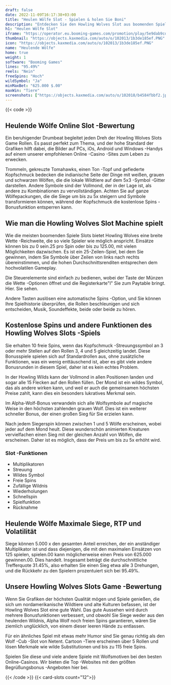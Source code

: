 ```yaml
---
draft: false
date: 2022-11-09T16:17:38+03:00
title: "Heulen Wölfe Slot - Spielen & holen Sie Boni"
description: "Entdecken Sie den Howling Wolves Slot aus boomenden Spielen. Wir haben vollständige Details zum Gameplay, den Funktionen und zum Spielen mit den größten Boni aus den Top -Casinos."
h1: "Heulen Wölfe Slot"
iframe: "https://operator.eu.booming-games.com/promotion/play/5e9dab9cd04d620016b4906e/desktop/demo-links/en"
thumbnail: "https://objects.kaxmedia.com/auto/o/102013/1b3de185ef.PNG"
icon: "https://objects.kaxmedia.com/auto/o/102013/1b3de185ef.PNG"
name: "Heulende Wölfe"
home: true
weight: 1
software: "Booming Games"
lines: "95.49%"
reels: "Nein"
freeSpins: "Hoch"
wildSymbol: "Ja"
minMaxBet: "625.000 $.00"
maxWin: "Tiere"
screenshots: ["https://objects.kaxmedia.com/auto/o/102018/b4584fbbf2.jpeg"]
---
```


{{< code >}}<h2>Heulende Wölfe Online Slot -Bewertung</h2><p>Ein beruhigender Drumbeat begleitet jeden Dreh der Howling Wolves Slots Game Rollen. Es passt perfekt zum Thema, und der hohe Standard der Grafiken hilft dabei, die Bilder auf PCs, iOs, Android und Windows -Handys auf einem unserer empfohlenen Online -Casino -Sites zum Leben zu erwecken.</p><p>Trommeln, gekreuzte Tomahawks, einen Ton -Topf und gefiederte Kopfschmuck bedecken die indianische Seite der Dinge mit weißen, grauen und schwarzen Wölfen, die die lokale Wildtiere auf dem 5x3 -Symbol -Gitter darstellen. Andere Symbole sind der Vollmond, der in der Lage ist, als andere zu Kombinationen zu vervollständigen. Achten Sie auf ganze Wölfepackungen, die die Siege um bis zu 5x steigern und Symbole transformieren können, während der Kopfschmuck die kostenlose Spins -Bonusfunktion entsperren kann.</p><h2>Wie man die Howling Wolves Slot Machine spielt</h2><p>Wie die meisten boomenden Spiele Slots bietet Howling Wolves eine breite Wette -Reichweite, die so viele Spieler wie möglich anspricht. Einsätze können bis zu 0 sein.25 pro Spin oder bis zu 125.00, mit vielen Möglichkeiten dazwischen. Es ist ein 25-Zeilen-Spiel, bei dem Sie gewinnen, indem Sie Symbole über Zeilen von links nach rechts übereinstimmen, und die hohen Durchschnittsrenditen entsprechen dem hochvolatilen Gameplay.</p><p>Die Steuerelemente sind einfach zu bedienen, wobei der Taste der Münzen die Wette -Optionen öffnet und die Registerkarte"I" Sie zum Paytable bringt. Hier. Sie sehen.</p><p>Andere Tasten auslösen eine automatische Spins -Option, und Sie können Ihre Spielhistorie überprüfen, die Rollen beschleunigen und sich entscheiden, Musik, Soundeffekte, beide oder beide zu hören.</p><h2>Kostenlose Spins und andere Funktionen des Howling Wolves Slots -Spiels</h2><p>Sie erhalten 10 freie Spins, wenn das Kopfschmuck -Streuungssymbol an 3 oder mehr Stellen auf den Rollen 3, 4 und 5 gleichzeitig landet. Diese Bonusspiele spielen sich auf Standardrollen aus, ohne zusätzliche Funktionen, was ein wenig enttäuschend ist, aber es gibt viele andere Bonusrunden in diesem Spiel, daher ist es kein echtes Problem.</p><p>In der Howling Wilds kann der Vollmond in allen Positionen landen und sogar alle 15 Flecken auf den Rollen füllen. Der Mond ist ein wildes Symbol, das als andere wirken kann, und weil er auch die gemeinsamen höchsten Preise zahlt, kann dies ein besonders lukratives Merkmal sein.</p><p>Im Alpha-Wolf-Bonus verwandeln sich alle Wolfsymbole auf magische Weise in den höchsten zahlenden grauen Wolf. Dies ist ein weiterer schneller Bonus, der einen großen Sieg für Sie erzielen kann.</p><p>Nach jedem Siegerspin können zwischen 1 und 5 Wölfe erscheinen, wobei jeder auf dem Mond heult. Diese wunderschön animierten Kreaturen vervielfachen einen Sieg mit der gleichen Anzahl von Wölfen, die erscheinen. Daher ist es möglich, dass der Preis um bis zu 5x erhöht wird.</p><h3>
Slot -Funktionen</h3><ul>
<li></span>
Multiplikatoren</li>
<li></span>
Streuung</li>
<li></span>
Wildes Symbol</li>
<li></span>
Freie Spins</li>
<li></span>
Zufällige Wildnis</li>
<li></span>
Wiederholungen</li>
<li></span>
Schnellspin</li>
<li></span>
Spielfunktion</li>
<li></span>
Rücknahme</li></ul><h2>Heulende Wölfe Maximale Siege, RTP und Volatilität</h2><p>Siege können 5.000 x den gesamten Anteil erreichen, der ein anständiger Multiplikator ist und dass diejenigen, die mit den maximalen Einsätzen von 125 spielen, spielen.00 kann möglicherweise einen Preis von 625.000 gewinnen.00. Dies handelt. Insgesamt beträgt die durchschnittliche Trefferquote 31.45%, also erhalten Sie einen Sieg etwa alle 3 Drehungen, und die Rückkehr zu den Spielern prozentuiert sich bei 95.49%.</p><h2>Unsere Howling Wolves Slots Game -Bewertung</h2><p>Wenn Sie Grafiken der höchsten Qualität mögen und Spiele genießen, die sich um nordamerikanische Wildtiere und alte Kulturen befassen, ist der Howling Wolves Slot eine gute Wahl. Das gute Aussehen wird durch mehrere Bonusfunktionen verbessert, und obwohl Sie Siege weder aus den heulenden Wildnis, Alpha Wolf noch freien Spins garantieren, wären Sie ziemlich unglücklich, von einem dieser leeren Hände zu entlassen.</p><p>Für ein ähnliches Spiel mit etwas mehr Humor sind Sie genau richtig als den Wolf -Cub -Slot von Netent. Cartoon -Tiere erscheinen über 5 Rollen und lösen Merkmale wie wilde Substitutionen und bis zu 115 freie Spins.</p><p>Spielen Sie diese und viele andere Spiele mit Wolfsmotiven bei den besten Online-Casinos. Wir bieten die Top -Websites mit den größten Begrüßungsbonus -Angeboten hier bei.</p>{{< /code >}}
{{< card-slots count="12">}}